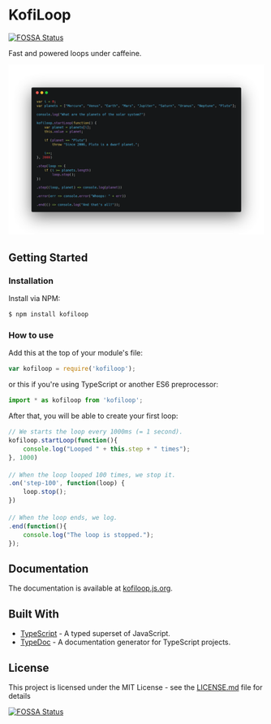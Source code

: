 # KofiLoop
[![FOSSA Status](https://app.fossa.io/api/projects/git%2Bgithub.com%2FNorech%2FKofiLoop.svg?type=shield)](https://app.fossa.io/projects/git%2Bgithub.com%2FNorech%2FKofiLoop?ref=badge_shield)


Fast and powered loops under caffeine.

![](https://raw.githubusercontent.com/Norech/KofiLoop/master/resources/img/carbon.png)

## Getting Started

### Installation

Install via NPM:

```bash
$ npm install kofiloop
```



### How to use

Add this at the top of your module's file:

```js
var kofiloop = require('kofiloop');
```

or this if you're using TypeScript or another ES6 preprocessor:

```typescript
import * as kofiloop from 'kofiloop';
```



After that, you will be able to create your first loop:

```js
// We starts the loop every 1000ms (= 1 second).
kofiloop.startLoop(function(){
    console.log("Looped " + this.step + " times");
}, 1000)

// When the loop looped 100 times, we stop it.
.on('step-100', function(loop) {
    loop.stop();
})

// When the loop ends, we log.
.end(function(){
	console.log("The loop is stopped.");    
});
```



## Documentation

The documentation is available at [kofiloop.js.org](https://kofiloop.js.org/).




## Built With

- [TypeScript](https://www.typescriptlang.org/) - A typed superset of JavaScript.
- [TypeDoc](http://typedoc.org/) - A documentation generator for TypeScript projects.



## License

This project is licensed under the MIT License - see the [LICENSE.md](LICENSE.md) file for details

[![FOSSA Status](https://app.fossa.io/api/projects/git%2Bgithub.com%2FNorech%2FKofiLoop.svg?type=large)](https://app.fossa.io/projects/git%2Bgithub.com%2FNorech%2FKofiLoop?ref=badge_large)